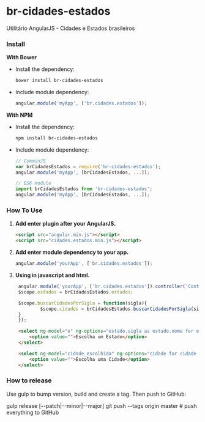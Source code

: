 # br-cidades-estados
Utilitário AngularJS - Cidades e Estados brasileiros

### Install

**With Bower**
* Install the dependency:

   ```sh
   bower install br-cidades-estados
   ```
* Include module dependency:

   ```javascript
   angular.module('myApp', ['br.cidades.estados']);
   ```

**With NPM**
* Install the dependency:

    ```sh
    npm install br-cidades-estados
    ```
* Include module dependency:
    ```javascript
    // CommonJS
    var brCidadesEstados = require('br-cidades-estados');
    angular.module('myApp', [brCidadesEstados, ...]);
    ```

    ```javascript
    // ES6 module
    import brCidadesEstados from 'br-cidades-estados';
    angular.module('myApp', [brCidadesEstados, ...]);
    ```


### How To Use

1. **Add enter plugin after your AngularJS.**

   ```html
   <script src="angular.min.js"></script>
   <script src="cidades.estados.min.js"></script>
   ```
2. **Add enter module dependency to your app.**

   ```javascript
   angular.module('yourApp', ['br.cidades.estados']);
   ```
3. **Using in javascript and html.**

   ```javascript
    angular.module('yourApp', ['br.cidades.estados']).controller('Controller', function($scope, brCidadesEstados){
	$scope.estados = brCidadesEstados.estados;

	$scope.buscarCidadesPorSigla = function(sigla){
            $scope.cidades = brCidadesEstados.buscarCidadesPorSigla(sigla);
	}
    });
   ```

   ```html
    <select ng-model="e" ng-options="estado.sigla as estado.nome for estado in estados" ng-change="buscarCidadesPorSigla(estado.sigla)">
        <option value="">Escolha um Estado</option>
    </select>

    <select ng-model="cidade_escolhida" ng-options="cidade for cidade in cidades">
        <option value="">Escolha uma Cidade</option>
    </select>
   ```

### How to release

Use gulp to bump version, build and create a tag. Then push to GitHub:

gulp release [--patch|--minor|--major]
git push --tags origin master # push everything to GitHub